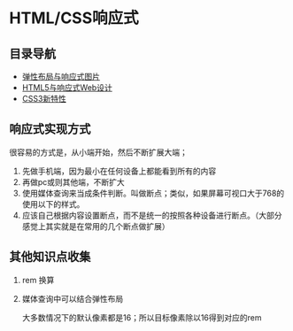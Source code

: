 # HTML/CSS响应式

## 目录导航

* [弹性布局与响应式图片](/chapter/htmlcss_responsive/弹性布局与响应式图片.md)
* [HTML5与响应式Web设计](/chapter/htmlcss_responsive/HTML5与响应式Web设计.md)
* [CSS3新特性](/chapter/htmlcss_responsive/CSS3新特性.md)

## 响应式实现方式

很容易的方式是，从小端开始，然后不断扩展大端；

1. 先做手机端，因为最小在任何设备上都能看到所有的内容
2. 再做pc或则其他端，不断扩大
3. 使用媒体查询来当成条件判断。叫做断点；类似，如果屏幕可视口大于768的使用以下的样式。
4. 应该自己根据内容设置断点，而不是统一的按照各种设备进行断点。（大部分感觉上其实就是在常用的几个断点做扩展）

## 其他知识点收集

1. rem 换算
2. 媒体查询中可以结合弹性布局

    大多数情况下的默认像素都是16；所以目标像素除以16得到对应的rem
